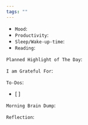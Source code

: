 ```yaml
---
tags: ""
---
```

- `Mood`:  
- `Productivity`:  
- `Sleep/Wake-up-time`:  
- `Reading`:  

`Planned Highlight of The Day`:  

`I am Grateful For`:  

`To-Dos`:  
- [  ]

`Morning Brain Dump`:  

`Reflection`:  
